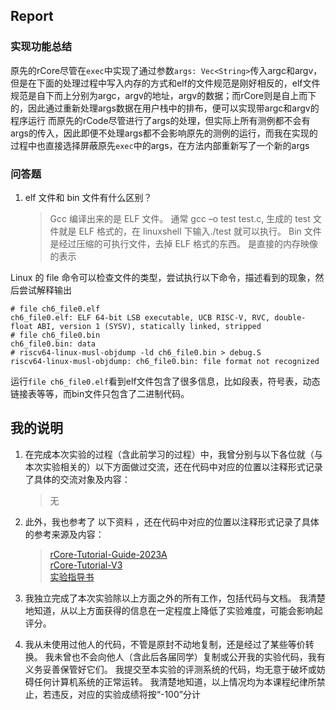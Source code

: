 ## Report

### 实现功能总结

原先的rCore尽管在`exec`中实现了通过参数`args: Vec<String>`传入argc和argv，但是在下面的处理过程中写入内存的方式和elf的文件规范是刚好相反的，elf文件规范是自下而上分别为argc，argv的地址，argv的数据；而rCore则是自上而下的，因此通过重新处理args数据在用户栈中的排布，便可以实现带argc和argv的程序运行
而原先的rCode尽管进行了args的处理，但实际上所有测例都不会有args的传入，因此即便不处理args都不会影响原先的测例的运行，而我在实现的过程中也直接选择屏蔽原先`exec`中的args，在方法内部重新写了一个新的args

### 问答题
1. elf 文件和 bin 文件有什么区别？
    > Gcc 编译出来的是 ELF 文件。 通常 gcc –o test test.c, 生成的 test 文件就是 ELF 格式的，在 linuxshell 下输入./test 就可以执行。 Bin 文件是经过压缩的可执行文件，去掉 ELF 格式的东西。 是直接的内存映像的表示

Linux 的 file 命令可以检查文件的类型，尝试执行以下命令，描述看到的现象，然后尝试解释输出
```
# file ch6_file0.elf
ch6_file0.elf: ELF 64-bit LSB executable, UCB RISC-V, RVC, double-float ABI, version 1 (SYSV), statically linked, stripped
# file ch6_file0.bin
ch6_file0.bin: data
# riscv64-linux-musl-objdump -ld ch6_file0.bin > debug.S
riscv64-linux-musl-objdump: ch6_file0.bin: file format not recognized
```
运行`file ch6_file0.elf`看到elf文件包含了很多信息，比如段表，符号表，动态链接表等等，而bin文件只包含了二进制代码。

## 我的说明

1. 在完成本次实验的过程（含此前学习的过程）中，我曾分别与以下各位就（与本次实验相关的）以下方面做过交流，还在代码中对应的位置以注释形式记录了具体的交流对象及内容：

    > 无

2. 此外，我也参考了 以下资料 ，还在代码中对应的位置以注释形式记录了具体的参考来源及内容：

    > [rCore-Tutorial-Guide-2023A](https://learningos.cn/rCore-Tutorial-Guide-2023A)  
    > [rCore-Tutorial-V3](https://rcore-os.cn/rCore-Tutorial-Book-v3)  
    > [实验指导书](https://scpointer.github.io/rcore2oscomp/)

3. 我独立完成了本次实验除以上方面之外的所有工作，包括代码与文档。 我清楚地知道，从以上方面获得的信息在一定程度上降低了实验难度，可能会影响起评分。

4. 我从未使用过他人的代码，不管是原封不动地复制，还是经过了某些等价转换。 我未曾也不会向他人（含此后各届同学）复制或公开我的实验代码，我有义务妥善保管好它们。 我提交至本实验的评测系统的代码，均无意于破坏或妨碍任何计算机系统的正常运转。 我清楚地知道，以上情况均为本课程纪律所禁止，若违反，对应的实验成绩将按“-100”分计
